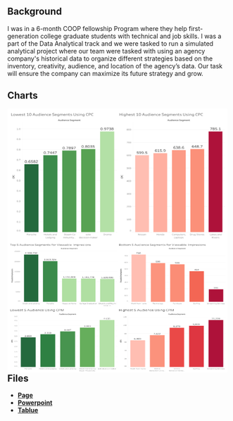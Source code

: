 ## Background
I was in a 6-month COOP fellowship Program where they help first-generation college graduate students with technical and job skills. I was a part of the Data Analytical track and we were tasked to run a simulated analytical project where our team were tasked with using an agency company's historical data to organize different strategies based on the inventory, creativity, audience, and location of the agency’s data. Our task will ensure the company can maximize its future strategy and grow.   

## Charts
<img align="left" width="500" height="300" src="https://github.com/Christopher-Arzate/Social_Media/blob/main/Social_Media/Dashboard_CPC.png"> 
<img align="left" width="500" height="300" src="https://github.com/Christopher-Arzate/Social_Media/blob/main/Social_Media/Dashboard_View_CPM.png"> 

<br/>

## Files
- [**Page**](https://github.com/Christopher-Arzate/Social_Media/blob/main/Social_Media/Data%20Demons%20One%20Pager.pdf)
- [**Powerpoint**](https://github.com/Christopher-Arzate/Social_Media/blob/main/Social_Media/Data%20Demons%20Presentation.pdf)
- [**Tablue**]()


